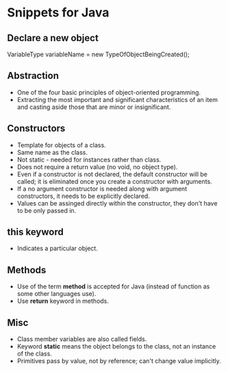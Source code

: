 # Snippets for Java

## Declare a new object
VariableType variableName = new TypeOfObjectBeingCreated();

## Abstraction
- One of the four basic principles of object-oriented programming.
- Extracting the most important and significant characteristics of an item and casting aside those that are minor or insignificant.

## Constructors
- Template for objects of a class.
- Same name as the class.
- Not static - needed for instances rather than class.
- Does not require a return value (no void, no object type).
- Even if a constructor is not declared, the default constructor will be called; it is eliminated once you create a constructor with arguments.
- If a no argument constructor is needed along with argument constructors, it needs to be explicitly declared.
- Values can be assinged directly within the constructor, they don't have to be only passed in.

## this keyword
- Indicates a particular object.

## Methods
- Use of the term **method** is accepted for Java (instead of function as some other languages use).
- Use **return** keyword in methods.

## Misc
- Class member variables are also called fields.
- Keyword **static** means the object belongs to the class, not an instance of the class.
- Primitives pass by value, not by reference; can't change value implicitly.